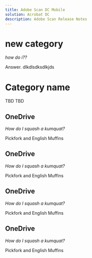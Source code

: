 ```yaml
---
title: Adobe Scan DC Mobile
solution: Acrobat DC
description: Adobe Scan Release Notes
---
```


# new category

*how do i??*

Answer. dlkdlsdksdlkjds

# Category name

TBD  TBD


## OneDrive

*How do I squash a kumquat?*

Pickfork and English Muffins

## OneDrive

*How do I squash a kumquat?*

Pickfork and English Muffins


## OneDrive

*How do I squash a kumquat?*

Pickfork and English Muffins


## OneDrive

*How do I squash a kumquat?*

Pickfork and English Muffins
